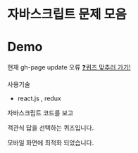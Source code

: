 # 자바스크립트 문제 모음

# Demo
현재 gh-page update 오류 
[:question:퀴즈 맞추러 가기!](https://junh-k.github.io/react-js-question/)

사용기술

* react.js , redux


자바스크립트 코드를 보고

객관식 답을 선택하는 퀴즈입니다.

모바일 화면에 최적화 되었습니다.



